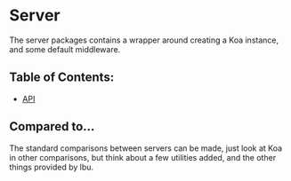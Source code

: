 # Server

The server packages contains a wrapper around creating a Koa instance, and some
default middleware.

## Table of Contents:

- [API](./api.md)

## Compared to...

The standard comparisons between servers can be made, just look at Koa in other
comparisons, but think about a few utilities added, and the other things
provided by lbu.
